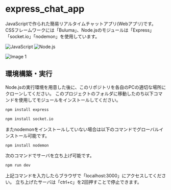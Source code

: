 # express_chat_app
JavaScriptで作られた簡易リアルタイムチャットアプリ(Webアプリ)です。
CSSフレームワークには「Buluma」、Node.jsのモジュールは「Express」「socket.io」「nodemon」を使用しています。

![JavaScript](https://img.shields.io/badge/JavaScript-F7DF1E.svg?logo=JavaScript&style=flat&logoColor=white)
![Node.js](https://img.shields.io/badge/Node.js-6DA55F.svg?logo=node.js&style=flat&logoColor=white)

![Image 1](https://yuuronacademy.com/wp-content/uploads/2022/04/app1_1.jpg)

## 環境構築・実行
Node.jsの実行環境を用意した後に、このリポジトリを各自のPCの適切な場所にクローンしてください。
このプロジェクトのフォルダに移動したのち以下コマンドを使用してモジュールをインストールしてください。

```bash
npm install express

npm install socket.io
```

またnodemonをインストールしていない場合は以下のコマンドでグローバルインストール可能です。
```bash
npm install nodemon
```

次のコマンドでサーバを立ち上げ可能です。
```bash
npm run dev
```

上記コマンドを入力したらブラウザで「localhost:3000」にアクセスしてください。
立ち上げたサーバは「ctrl+c」を2回押すことで停止できます。